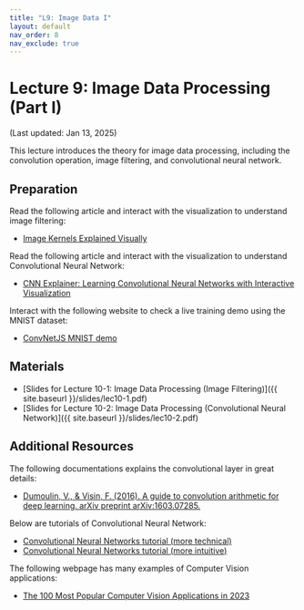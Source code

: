 ```yaml
---
title: "L9: Image Data I"
layout: default
nav_order: 8
nav_exclude: true
---
```


# Lecture 9: Image Data Processing (Part I)

(Last updated: Jan 13, 2025)

This lecture introduces the theory for image data processing, including the convolution operation, image filtering, and convolutional neural network.

## Preparation

Read the following article and interact with the visualization to understand image filtering:
- [Image Kernels Explained Visually](https://setosa.io/ev/image-kernels/)

Read the following article and interact with the visualization to understand Convolutional Neural Network:
- [CNN Explainer: Learning Convolutional Neural Networks with Interactive Visualization](https://poloclub.github.io/cnn-explainer/)

Interact with the following website to check a live training demo using the MNIST dataset:
- [ConvNetJS MNIST demo](https://cs.stanford.edu/people/karpathy/convnetjs/demo/mnist.html)

## Materials

- [Slides for Lecture 10-1: Image Data Processing (Image Filtering)]({{ site.baseurl }}/slides/lec10-1.pdf)
- [Slides for Lecture 10-2: Image Data Processing (Convolutional Neural Network)]({{ site.baseurl }}/slides/lec10-2.pdf)

## Additional Resources

The following documentations explains the convolutional layer in great details:
- [Dumoulin, V., & Visin, F. (2016). A guide to convolution arithmetic for deep learning. arXiv preprint arXiv:1603.07285.](https://arxiv.org/pdf/1603.07285.pdf)

Below are tutorials of Convolutional Neural Network:
- [Convolutional Neural Networks tutorial (more technical)](https://cs231n.github.io/convolutional-networks/)
- [Convolutional Neural Networks tutorial (more intuitive)](https://hannibunny.github.io/mlbook/neuralnetworks/03ConvolutionNeuralNetworks.html)

The following webpage has many examples of Computer Vision applications:
- [The 100 Most Popular Computer Vision Applications in 2023](https://viso.ai/applications/computer-vision-applications/)